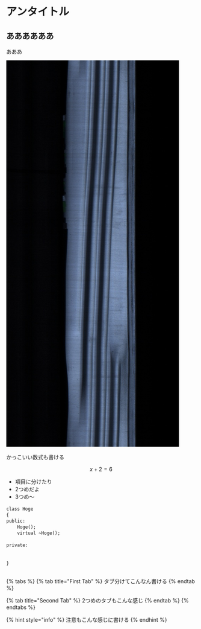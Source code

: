 # アンタイトル

## ああああああ

あああ



![&#x7F36;&#x306E;&#x753B;&#x50CF;&#x3067;&#x3059;](.gitbook/assets/can2.jpg)

  
かっこいい数式も書ける

$$
x+2=6
$$

* 項目に分けたり
* 2つめだよ
* 3つめ～

```text
class Hoge
{
public:
    Hoge();
    virtual ~Hoge();
    
private:
    

}
    
```

{% tabs %}
{% tab title="First Tab" %}
タブ分けてこんなん書ける
{% endtab %}

{% tab title="Second Tab" %}
2つめのタブもこんな感じ
{% endtab %}
{% endtabs %}

{% hint style="info" %}
注意もこんな感じに書ける
{% endhint %}



